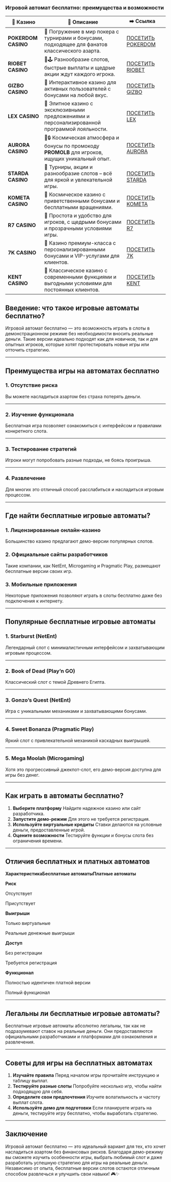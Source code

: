 ### Игровой автомат бесплатно: преимущества и возможности
| 🎰 Казино           | 📜 Описание                                                                                       | ➡️ Ссылка                                                                                          |   |
| ------------------- | ------------------------------------------------------------------------------------------------- | -------------------------------------------------------------------------------------------------- | - |
| **POKERDOM CASINO** | 🎲 Погружение в мир покера с турнирами и бонусами, подходящее для фанатов классического азарта.   | [ПОСЕТИТЬ POKERDOM](https://brandplay.link/FwVc4f)                                                 |   |
| **RIOBET CASINO**   | 🌟🕹️ Разнообразие слотов, быстрые выплаты и щедрые акции ждут каждого игрока.                    | [ПОСЕТИТЬ RIOBET](https://brandplay.link/TnjsxFvH)                                                 |   |
| **GIZBO CASINO**    | 🚀 Интерактивное казино для активных пользователей с бонусами на любой вкус.                      | [ПОСЕТИТЬ GIZBO](https://brandplay.link/rvzLrVLp)                                                  |   |
| **LEX CASINO**      | 🎰 Элитное казино с эксклюзивными предложениями и персонализированной программой лояльности.      | [ПОСЕТИТЬ LEX](https://brandplay.link/VMqNXPFs)                                                    |   |
| **AURORA CASINO**   | 🌌🔒 Космическая атмосфера и бонусы по промокоду **PROMOLB** для игроков, ищущих уникальный опыт. | [ПОСЕТИТЬ AURORA](https://10trafic-stat2.com/click/668546556bcc6313411604bc/6766/13031/subaccount) |   |
| **STARDA CASINO**   | 🌠 Турниры, акции и разнообразие слотов – всё для яркой и увлекательной игры.                     | [ПОСЕТИТЬ STARDA](https://brandplay.link/HDcDrxLk)                                                 |   |
| **KOMETA CASINO**   | 💫 Космическое казино с приветственными бонусами и бесплатными вращениями.                        | [ПОСЕТИТЬ KOMETA](https://brandplay.link/jHzFFYGv)                                                 |   |
| **R7 CASINO**       | 🎯 Простота и удобство для игроков, с щедрыми бонусами и прозрачными условиями игры.              | [ПОСЕТИТЬ R7](https://brandplay.link/dByFXP7h)                                                     |   |
| **7K CASINO**       | 💎 Казино премиум-класса с персонализированными бонусами и VIP-услугами для клиентов.             | [ПОСЕТИТЬ 7K](https://brandplay.link/dd46bNgD)                                                     |   |
| **KENT CASINO**     | 🎲 Классическое казино с современными функциями и выгодными условиями для постоянных клиентов.    | [ПОСЕТИТЬ KENT](https://brandplay.link/XRH1g6Vb)                                                   |   |

## Введение: что такое игровые автоматы бесплатно?

Игровой автомат бесплатно — это возможность играть в слоты в демонстрационном режиме без необходимости вносить реальные деньги. Такие версии идеально подходят как для новичков, так и для опытных игроков, которые хотят протестировать новые игры или отточить стратегию.

***

## Преимущества игры на автоматах бесплатно

### 1. **Отсутствие риска**

Вы можете насладиться азартом без страха потерять деньги.

***

### 2. **Изучение функционала**

Бесплатная игра позволяет ознакомиться с интерфейсом и правилами конкретного слота.

***

### 3. **Тестирование стратегий**

Игроки могут попробовать разные подходы, не боясь проигрыша.

***

### 4. **Развлечение**

Для многих это отличный способ расслабиться и насладиться игровым процессом.

***

## Где найти бесплатные игровые автоматы?

### 1. **Лицензированные онлайн-казино**

Большинство казино предлагают демо-версии популярных слотов.

### 2. **Официальные сайты разработчиков**

Такие компании, как NetEnt, Microgaming и Pragmatic Play, размещают бесплатные версии своих игр.

### 3. **Мобильные приложения**

Некоторые приложения позволяют играть в слоты бесплатно даже без подключения к интернету.

***

## Популярные бесплатные игровые автоматы

### 1. **Starburst (NetEnt)**

Легендарный слот с минималистичным интерфейсом и захватывающим игровым процессом.

***

### 2. **Book of Dead (Play’n GO)**

Классический слот с темой Древнего Египта.

***

### 3. **Gonzo’s Quest (NetEnt)**

Игра с уникальными механиками и захватывающими бонусами.

***

### 4. **Sweet Bonanza (Pragmatic Play)**

Яркий слот с привлекательной механикой каскадных выигрышей.

***

### 5. **Mega Moolah (Microgaming)**

Хотя это прогрессивный джекпот-слот, его демо-версия доступна для игры без денег.

***

## Как играть в автоматы бесплатно?

1. **Выберите платформу**
   Найдите надежное казино или сайт разработчика.
2. **Запустите демо-режим**
   Для этого не требуется регистрация.
3. **Используйте виртуальные кредиты**
   Ставки делаются на условные деньги, предоставленные игрой.
4. **Оцените возможности**
   Тестируйте функции и бонусы слота без ограничения времени.

***

## Отличия бесплатных и платных автоматов

**ХарактеристикаБесплатные автоматыПлатные автоматы**

**Риск**

Отсутствует

Присутствует

**Выигрыши**

Только виртуальные

Реальные денежные выигрыши

**Доступ**

Без регистрации

Требуется регистрация

**Функционал**

Полностью идентичен платной версии

Полный функционал

***

## Легальны ли бесплатные игровые автоматы?

Бесплатные игровые автоматы абсолютно легальны, так как не подразумевают ставок на реальные деньги. Они предоставляются официальными разработчиками и платформами для ознакомления и развлечения.

***

## Советы для игры на бесплатных автоматах

1. **Изучайте правила**
   Перед началом игры прочитайте инструкцию и таблицу выплат.
2. **Тестируйте разные слоты**
   Попробуйте несколько игр, чтобы найти подходящую для себя.
3. **Определите свои предпочтения**
   Изучите волатильность и частоту выплат слота.
4. **Используйте демо для подготовки**
   Если планируете играть на деньги, тестируйте игру бесплатно, чтобы выработать стратегию.

***

## Заключение

Игровой автомат бесплатно — это идеальный вариант для тех, кто хочет насладиться азартом без финансовых рисков. Благодаря демо-режиму вы сможете изучить особенности игры, выбрать любимый слот и даже разработать успешную стратегию для игры на реальные деньги. Независимо от опыта, бесплатные версии слотов остаются отличным способом развлечься и улучшить свои навыки! 🎮✨
